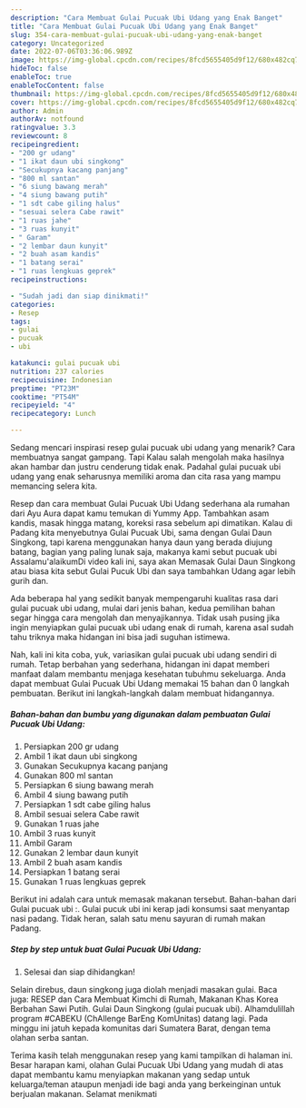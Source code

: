 ```yaml
---
description: "Cara Membuat Gulai Pucuak Ubi Udang yang Enak Banget"
title: "Cara Membuat Gulai Pucuak Ubi Udang yang Enak Banget"
slug: 354-cara-membuat-gulai-pucuak-ubi-udang-yang-enak-banget
category: Uncategorized
date: 2022-07-06T03:36:06.989Z
image: https://img-global.cpcdn.com/recipes/8fcd5655405d9f12/680x482cq70/gulai-pucuak-ubi-udang-foto-resep-utama.jpg
hideToc: false
enableToc: true
enableTocContent: false
thumbnail: https://img-global.cpcdn.com/recipes/8fcd5655405d9f12/680x482cq70/gulai-pucuak-ubi-udang-foto-resep-utama.jpg
cover: https://img-global.cpcdn.com/recipes/8fcd5655405d9f12/680x482cq70/gulai-pucuak-ubi-udang-foto-resep-utama.jpg
author: Admin
authorAv: notfound
ratingvalue: 3.3
reviewcount: 8
recipeingredient:
- "200 gr udang"
- "1 ikat daun ubi singkong"
- "Secukupnya kacang panjang"
- "800 ml santan"
- "6 siung bawang merah"
- "4 siung bawang putih"
- "1 sdt cabe giling halus"
- "sesuai selera Cabe rawit"
- "1 ruas jahe"
- "3 ruas kunyit"
- " Garam"
- "2 lembar daun kunyit"
- "2 buah asam kandis"
- "1 batang serai"
- "1 ruas lengkuas geprek"
recipeinstructions:

- "Sudah jadi dan siap dinikmati!"
categories:
- Resep
tags:
- gulai
- pucuak
- ubi

katakunci: gulai pucuak ubi 
nutrition: 237 calories
recipecuisine: Indonesian
preptime: "PT23M"
cooktime: "PT54M"
recipeyield: "4"
recipecategory: Lunch

---
```



Sedang mencari inspirasi resep gulai pucuak ubi udang yang menarik? Cara membuatnya sangat gampang. Tapi Kalau salah mengolah maka hasilnya akan hambar dan justru cenderung tidak enak. Padahal gulai pucuak ubi udang yang enak seharusnya memiliki aroma dan cita rasa yang mampu memancing selera kita.


Resep dan cara membuat Gulai Pucuak Ubi Udang sederhana ala rumahan dari Ayu Aura dapat kamu temukan di Yummy App. Tambahkan asam kandis, masak hingga matang, koreksi rasa sebelum api dimatikan. Kalau di Padang kita menyebutnya Gulai Pucuak Ubi, sama dengan Gulai Daun Singkong, tapi karena menggunakan hanya daun yang berada diujung batang, bagian yang paling lunak saja, makanya kami sebut pucuak ubi Assalamu&#39;alaikumDi video kali ini, saya akan Memasak Gulai Daun Singkong atau biasa kita sebut Gulai Pucuk Ubi dan saya tambahkan Udang agar lebih gurih dan.

Ada beberapa hal yang sedikit banyak mempengaruhi kualitas rasa dari gulai pucuak ubi udang, mulai dari jenis bahan, kedua pemilihan bahan segar hingga cara mengolah dan menyajikannya. Tidak usah pusing jika ingin menyiapkan gulai pucuak ubi udang enak di rumah, karena asal sudah tahu triknya maka hidangan ini bisa jadi suguhan istimewa.


Nah, kali ini kita coba, yuk, variasikan gulai pucuak ubi udang sendiri di rumah. Tetap berbahan yang sederhana, hidangan ini dapat memberi manfaat dalam membantu menjaga kesehatan tubuhmu sekeluarga. Anda dapat membuat Gulai Pucuak Ubi Udang memakai 15 bahan dan 0 langkah pembuatan. Berikut ini langkah-langkah dalam membuat hidangannya.

<!--inarticleads1-->

##### Bahan-bahan dan bumbu yang digunakan dalam pembuatan Gulai Pucuak Ubi Udang:

1. Persiapkan 200 gr udang
1. Ambil 1 ikat daun ubi singkong
1. Gunakan Secukupnya kacang panjang
1. Gunakan 800 ml santan
1. Persiapkan 6 siung bawang merah
1. Ambil 4 siung bawang putih
1. Persiapkan 1 sdt cabe giling halus
1. Ambil sesuai selera Cabe rawit
1. Gunakan 1 ruas jahe
1. Ambil 3 ruas kunyit
1. Ambil  Garam
1. Gunakan 2 lembar daun kunyit
1. Ambil 2 buah asam kandis
1. Persiapkan 1 batang serai
1. Gunakan 1 ruas lengkuas geprek


Berikut ini adalah cara untuk memasak makanan tersebut. Bahan-bahan dari Gulai pucuak ubi :. Gulai pucuk ubi ini kerap jadi konsumsi saat menyantap nasi padang. Tidak heran, salah satu menu sayuran di rumah makan Padang. 

<!--inarticleads2-->

##### Step by step untuk buat Gulai Pucuak Ubi Udang:


1. Selesai dan siap dihidangkan!

Selain direbus, daun singkong juga diolah menjadi masakan gulai. Baca juga: RESEP dan Cara Membuat Kimchi di Rumah, Makanan Khas Korea Berbahan Sawi Putih. Gulai Daun Singkong (gulai pucuak ubi). Alhamdulillah program #CABEKU (ChAllenge BarEng KomUnitas) datang lagi. Pada minggu ini jatuh kepada komunitas dari Sumatera Barat, dengan tema olahan serba santan. 

Terima kasih telah menggunakan resep yang kami tampilkan di halaman ini. Besar harapan kami, olahan Gulai Pucuak Ubi Udang yang mudah di atas dapat membantu kamu menyiapkan makanan yang sedap untuk keluarga/teman ataupun menjadi ide bagi anda yang berkeinginan untuk berjualan makanan. Selamat menikmati
